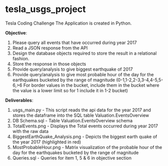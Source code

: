 # tesla_usgs_project
Tesla Coding Challenge
The Application is created in Python.

**Objective**:
1) Please query all events that have occurred during year 2017
2) Read a JSON response from the API
3) Design the database objects required to store the result in a relational fashion.
4) Store the response in those objects
5) Provide query/analysis to give biggest earthquake of 2017
6) Provide query/analysis to give most probable hour of the day for the earthquakes bucketed by the range of magnitude (0-1,1-2,2-3,3-4,4-5,5-6,>6   For border values in the bucket, include them in the bucket where the value is a lower limit so for 1 include it in 1-2 bucket)

**Deliverables**:
1) usgs_main.py - This script reads the api data for the year 2017 and stores the dataframe into the SQL table Valuation.EventsOverview
2) DB Schema.sql - Table Valuation.EventsOverview schema
3) TotalEvents.png - Displays the Total events occurred during year 2017 with the raw data
4) BiggestEarthQuake_Analysis.png - Depicts the biggest earth quake of the year 2017 (highlighted in red)
5) MostProbableHour.png - Matrix visualization of the probable hour of the day for the earthquakes bucketed by the range of magnitude 
6) Queries.sql - Queries for item 1, 5 & 6 in objective section
